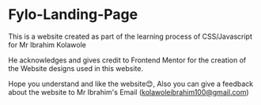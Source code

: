 # Fylo-Landing-Page

This is a website created as part of the learning process of CSS/Javascript for Mr Ibrahim Kolawole

He acknowledges and gives credit to Frontend Mentor for the creation of the Website designs used in this website.

Hope you understand and like the website😊, Also you can give a feedback about the website to Mr Ibrahim's Email (kolawoleibrahim100@gmail.com)